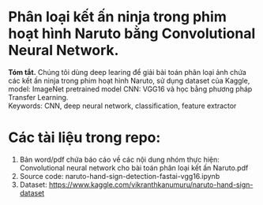 # Phân loại kết ấn ninja trong phim hoạt hình Naruto bằng Convolutional Neural Network.
**Tóm tắt.**
Chúng tôi dùng deep learing để giải bài toán phân loại ảnh chứa các kết ấn ninja trong phim hoạt hình Naruto, sử dụng dataset của Kaggle, model: ImageNet pretrained model CNN: VGG16 và học bằng phương pháp Transfer Learning.  
Keywords: CNN, deep neural network, classification, feature extractor
# Các tài liệu trong repo:
1. Bản word/pdf chứa báo cáo về các nội dung nhóm thực hiện: Convolutional neural network cho bài toán phân loại kết ấn Naruto.pdf
2. Source code: naruto-hand-sign-detection-fastai-vgg16.ipynb
3. Dataset: https://www.kaggle.com/vikranthkanumuru/naruto-hand-sign-dataset
